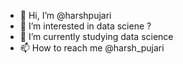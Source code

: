 - 👋 Hi, I’m @harshpujari
- 👀 I’m interested in data sciene ? 
- 🌱 I’m currently studying data science
- 📫 How to reach me @harsh_pujari

<!---
harshpujari/harshpujari is a ✨ special ✨ repository because its `README.md` (this file) appears on your GitHub profile.
You can click the Preview link to take a look at your changes.
--->
